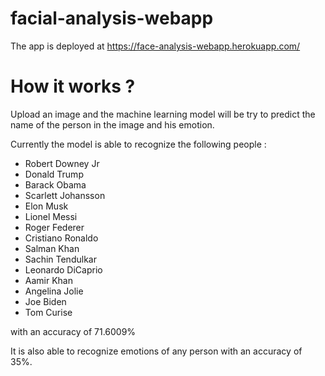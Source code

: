 # facial-analysis-webapp

The app is deployed at https://face-analysis-webapp.herokuapp.com/ 


# How it works ?
Upload an image and the machine learning model will be try to predict the name of the person in the image and his emotion.


Currently the model is able to recognize the following people :


* Robert Downey Jr
* Donald Trump
* Barack Obama
* Scarlett Johansson
* Elon Musk
* Lionel Messi
* Roger Federer
* Cristiano Ronaldo
* Salman Khan
* Sachin Tendulkar
* Leonardo DiCaprio
* Aamir Khan
* Angelina Jolie
* Joe Biden
* Tom Curise

with an accuracy of 71.6009%

It is also able to recognize emotions of any person with an accuracy of 35%.
